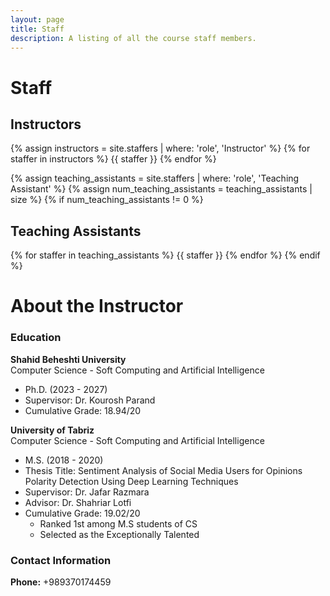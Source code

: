 ```yaml
---
layout: page
title: Staff
description: A listing of all the course staff members.
---
```


# Staff

## Instructors

{% assign instructors = site.staffers | where: 'role', 'Instructor' %}
{% for staffer in instructors %}
{{ staffer }}
{% endfor %}

{% assign teaching_assistants = site.staffers | where: 'role', 'Teaching Assistant' %}
{% assign num_teaching_assistants = teaching_assistants | size %}
{% if num_teaching_assistants != 0 %}
## Teaching Assistants

{% for staffer in teaching_assistants %}
{{ staffer }}
{% endfor %}
{% endif %}
# About the Instructor
### Education
**Shahid Beheshti University**   
Computer Science - Soft Computing and Artificial Intelligence  
- Ph.D.  (2023 - 2027)
- Supervisor: Dr. Kourosh Parand
- Cumulative Grade: 18.94/20


**University of Tabriz**    
Computer Science - Soft Computing and Artificial Intelligence  
- M.S.  (2018 - 2020)
- Thesis Title: Sentiment Analysis of Social Media Users for Opinions Polarity Detection Using Deep Learning Techniques
- Supervisor: Dr. Jafar Razmara
- Advisor: Dr. Shahriar Lotfi
- Cumulative Grade: 19.02/20
  - Ranked 1st among M.S students of CS
  - Selected as the Exceptionally Talented

### Contact Information

**Phone:** +989370174459
